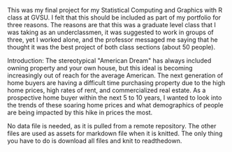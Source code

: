 This was my final project for my Statistical Computing and Graphics with R class at GVSU. I felt that this should be included as part of my portfolio for three reasons. The reasons are that this was a graduate level class that I was taking as an underclassmen, it was suggested to work in groups of three, yet I worked alone, and the professor messaged me saying that he thought it was the best project of both class sections (about 50 people).

Introduction:
The stereotypical "American Dream" has always included owning property and your own house, but this ideal is becoming increasingly out of reach for the average American. The next generation of home buyers are having a difficult time purchasing property due to the high home prices, high rates of rent, and commercialized real estate. As a prospective home buyer within the next 5 to 10 years, I wanted to look into the trends of these soaring home prices and what demographics of people are being impacted by this hike in prices the most.

No data file is needed, as it is pulled from a remote repository. The other files are used as assets for markdown file when it is knitted. The only thing you have to do is download all files and knit to readthedown.
